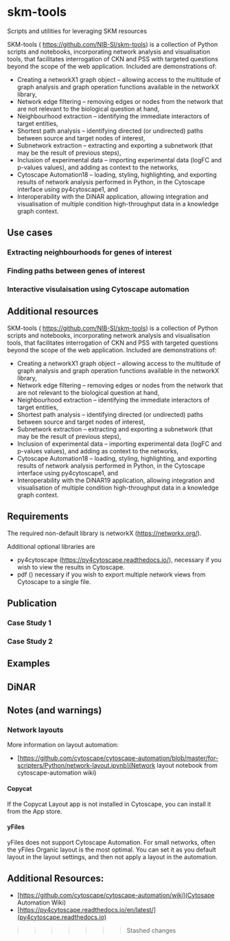 # skm-tools
Scripts and utilities for leveraging SKM resources

SKM-tools ( https://github.com/NIB-SI/skm-tools) is a collection of Python scripts and notebooks, incorporating network analysis and visualisation tools, that facilitates interrogation of  CKN and PSS with targeted questions beyond the scope of the web application. Included are demonstrations of:

* Creating a networkX1 graph object – allowing access to the multitude of graph analysis and graph operation functions available in the networkX library,
* Network edge filtering – removing edges or nodes from the network that are not relevant to the biological question at hand,
* Neighbourhood extraction – identifying the immediate interactors of target entities,
* Shortest path analysis – identifying directed (or undirected) paths between source and target nodes of interest,
* Subnetwork extraction – extracting and exporting a subnetwork (that may be the result of previous steps),
* Inclusion of experimental data – importing experimental data (logFC and p-values values), and adding as context to the networks,
* Cytoscape Automation18 – loading, styling, highlighting, and exporting results of network analysis performed in Python, in the Cytoscape interface using py4cytoscape1, and
* Interoperability with the DiNAR application, allowing integration and visualisation of multiple condition high-throughput data in a knowledge graph context.



## Use cases
### Extracting neighbourhoods for genes of interest

### Finding paths between genes of interest

### Interactive visulaisation using Cytoscape automation

## Additional resources

SKM-tools ( https://github.com/NIB-SI/skm-tools) is a collection of Python scripts and notebooks, incorporating network analysis and visualisation tools, that facilitates interrogation of  CKN and PSS with targeted questions beyond the scope of the web application. Included are demonstrations of:

* Creating a networkX1 graph object – allowing access to the multitude of graph analysis and graph operation functions available in the networkX library,
* Network edge filtering – removing edges or nodes from the network that are not relevant to the biological question at hand,
* Neighbourhood extraction – identifying the immediate interactors of target entities,
* Shortest path analysis – identifying directed (or undirected) paths between source and target nodes of interest,
* Subnetwork extraction – extracting and exporting a subnetwork (that may be the result of previous steps),
* Inclusion of experimental data – importing experimental data (logFC and p-values values), and adding as context to the networks,
* Cytoscape Automation18 – loading, styling, highlighting, and exporting results of network analysis performed in Python, in the Cytoscape interface using py4cytoscape1, and
* Interoperability with the DiNAR19 application, allowing integration and visualisation of multiple condition high-throughput data in a knowledge graph context.

## Requirements

The required non-default library is networkX (https://networkx.org/).

Additional optional libraries are
* py4cytoscape (https://py4cytoscape.readthedocs.io/), necessary if you wish to view the results in Cytoscape.
* pdf () necessary if you wish to export multiple network views from Cytoscape to a single file.

## Publication

### Case Study 1



### Case Study 2










## Examples



## DiNAR




## Notes (and warnings)

### Network layouts

More information on layout automation:
- [https://github.com/cytoscape/cytoscape-automation/blob/master/for-scripters/Python/network-layout.ipynb](Network layout notebook from cytoscape-automation wiki)

#### Copycat
If the Copycat Layout app is not installed in Cytoscape, you can install it from the App store.

#### yFiles
yFiles does not support Cytoscape Automation.
For small networks, often the yFiles Organic layout is the most optimal. You can set it as you default layout in the layout settings,
and then not apply a layout in the automation.



















## Additional Resources:

- [https://github.com/cytoscape/cytoscape-automation/wiki](Cytosape Automation Wiki)
- [https://py4cytoscape.readthedocs.io/en/latest/](py4cytoscape.readthedocs.io)
>>>>>>> Stashed changes
